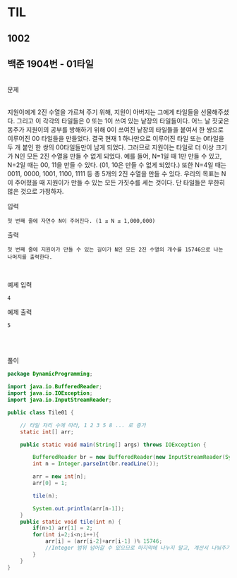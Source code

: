 # TIL

## 1002

## 백준 1904번 - 01타일
<br>
문제 <br><br>

지원이에게 2진 수열을 가르쳐 주기 위해, 지원이 아버지는 그에게 타일들을 선물해주셨다. 그리고 이 각각의 타일들은 0 또는 1이 쓰여 있는 낱장의 타일들이다.
어느 날 짓궂은 동주가 지원이의 공부를 방해하기 위해 0이 쓰여진 낱장의 타일들을 붙여서 한 쌍으로 이루어진 00 타일들을 만들었다. 결국 현재 1 하나만으로 이루어진 타일 또는 0타일을 두 개 붙인 한 쌍의 00타일들만이 남게 되었다.
그러므로 지원이는 타일로 더 이상 크기가 N인 모든 2진 수열을 만들 수 없게 되었다. 예를 들어, N=1일 때 1만 만들 수 있고, N=2일 때는 00, 11을 만들 수 있다. (01, 10은 만들 수 없게 되었다.) 또한 N=4일 때는 0011, 0000, 1001, 1100, 1111 등 총 5개의 2진 수열을 만들 수 있다.
우리의 목표는 N이 주어졌을 때 지원이가 만들 수 있는 모든 가짓수를 세는 것이다. 단 타일들은 무한히 많은 것으로 가정하자.

입력
```
첫 번째 줄에 자연수 N이 주어진다. (1 ≤ N ≤ 1,000,000)
```
출력
```
첫 번째 줄에 지원이가 만들 수 있는 길이가 N인 모든 2진 수열의 개수를 15746으로 나눈 나머지를 출력한다.
```
<br>

예제 입력
```
4
```
예제 출력
```
5
```
<br>

<br>

풀이
```java
package DynamicProgramming;

import java.io.BufferedReader;
import java.io.IOException;
import java.io.InputStreamReader;

public class Tile01 {

    // 타일 자리 수에 따라, 1 2 3 5 8 ... 로 증가
    static int[] arr;

    public static void main(String[] args) throws IOException {

        BufferedReader br = new BufferedReader(new InputStreamReader(System.in));
        int n = Integer.parseInt(br.readLine());

        arr = new int[n];
        arr[0] = 1;

        tile(n);

        System.out.println(arr[n-1]);
    }
    public static void tile(int n) {
        if(n>1) arr[1] = 2;
        for(int i=2;i<n;i++){
            arr[i] = (arr[i-2]+arr[i-1] )% 15746;
            //Integer 범위 넘어갈 수 있으므로 마지막에 나누지 말고, 계산시 나눠주기
        }
    }
}

```
